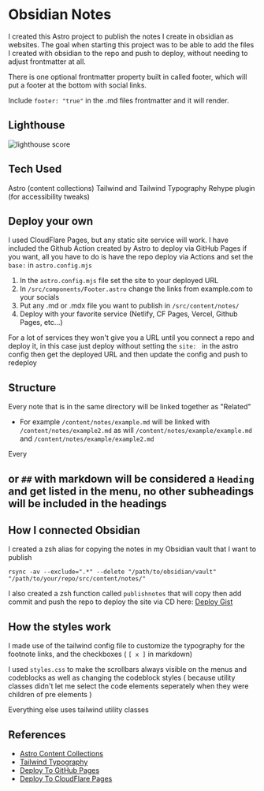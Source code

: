 # Obsidian Notes

I created this Astro project to publish the notes I create in obsidian as websites. The goal when starting this project was to be able to add the files I created with obsidian to the repo and push to deploy, without needing to adjust frontmatter at all.

There is one optional frontmatter property built in called footer, which will put a footer at the bottom with social links.

Include `footer: "true"` in the .md files frontmatter and it will render. 


## Lighthouse

![lighthouse score](https://i.ibb.co/Z26n1m3/Screenshot-2023-08-07-at-5-21-45-PM.png)

## Tech Used

Astro (content collections)
Tailwind and Tailwind Typography
Rehype plugin (for accessibility tweaks)

## Deploy your own

I used CloudFlare Pages, but any static site service will work. I have included the Github Action created by Astro to deploy via GitHub Pages if you want, all you have to do is have the repo deploy via Actions and set the `base:` in `astro.config.mjs`

1. In the `astro.config.mjs` file set the site to your deployed URL
2. In `/src/components/Footer.astro` change the links from example.com to your socials
3. Put any .md or .mdx file you want to publish in `/src/content/notes/`
4. Deploy with your favorite service (Netlify, CF Pages, Vercel, Github Pages, etc...)

For a lot of services they won't give you a URL until you connect a repo and deploy it, in this case just deploy without setting the `site: ` in the astro config then get the deployed URL and then update the config and push to redeploy

## Structure

Every note that is in the same directory will be linked together as "Related"

- For example `/content/notes/example.md` will be linked with `/content/notes/example2.md` as will `/content/notes/example/example.md` and `/content/notes/example/example2.md`

Every <h2> or `##` with markdown will be considered a `Heading` and get listed in the menu, no other subheadings will be included in the headings

## How I connected Obsidian

I created a zsh alias for copying the notes in my Obsidian vault that I want to publish

`rsync -av --exclude=".*" --delete "/path/to/obsidian/vault" "/path/to/your/repo/src/content/notes/"`

I also created a zsh function called `publishnotes` that will copy then add commit and push the repo to deploy the site via CD here: [Deploy Gist](https://gist.github.com/OliverSpeir/b1e4210d6466b54a6b7d29148deb4d96)

## How the styles work

I made use of the tailwind config file to customize the typography for the footnote links, and the checkboxes ( `[ x ]` in markdown)

I used `styles.css` to make the scrollbars always visible on the menus and codeblocks as well as changing the codeblock styles ( because utility classes didn't let me select the code elements seperately when they were children of pre elements )

Everything else uses tailwind utility classes 

## References

- [Astro Content Collections](https://docs.astro.build/en/guides/content-collections/)
- [Tailwind Typography](https://tailwindcss.com/docs/typography-plugin)
- [Deploy To GitHub Pages](https://docs.astro.build/en/guides/deploy/github/)
- [Deploy To CloudFlare Pages](https://developers.cloudflare.com/pages/framework-guides/deploy-an-astro-site/)
